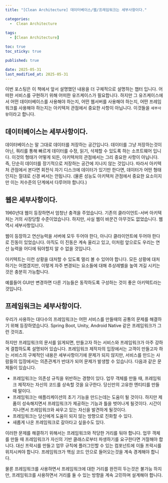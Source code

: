 ```yaml
---
title: "[Clean Architecture] 데이터베이스/웹/프레임워크는 세부사항이다."

categories:
  -  Clean Architecture
  
tags:
  - [Clean Architecture]

toc: true
toc_sticky: true

published: true

date: 2025-05-31
last_modified_at: 2025-05-31
---
```


이번 포스팅은 이 책에서 앞서 설명했던 내용을 더 구체적으로 설명하는 챕터 입니다. 어떠한 서비스를 구현하기 위해 어떠한 유즈케이스가 필요합니다. 하지만 그 유즈케이스에서 어떤 데이터베이스를 사용해야 하는지, 어떤 웹서버를 사용해야 하는지, 어떤 프레임워크를 사용해야 하는지는 아키텍처 관점에서 중요한 사항이 아닙니다. 이것들을 `세부사항`이라고 합니다.

## 데이터베이스는 세부사항이다.

데이터베이스는 말 그대로 데이터를 저장하는 공간입니다. 데이터를 그냥 저장하는것이 아닌, 쿼리를 통해 빠르게 데이터를 수정, 읽기, 삭제할 수 있도록 하는 소프트웨어 입니다. 이것의 형태가 어떻게 되든, 아키텍처의 관점에서는 그리 중요한 사항이 아닙니다. 즉, 단순히 데이터를 장기적으로 저장하는 공간에 지나지 않는 것입니다. 따라서 아키텍처 관점에서 본다면 회전식 자기 디스크에 데이터가 있기만 한다면, 데이터가 어떤 형태인지는 절대로 신경 써서는 안됩니다. (물론 성능도 아키텍처 관점에서 중요한 요소이지만 이는 저수준의 단계에서 다루어야 합니다.)

## 웹은 세부사항이다.

1960년대 웹이 등장하면서 엄청난 충격을 주었습니다. 기존의 클라이언트-서버 아키텍처는 거의 사장당할 수준이었습니다. 하지만, 사실 웹이 바꾼건 아무것도 없었습니다. 웹 역시 세부사항입니다.

웹이 등장하고 연산능력을 서버에 모두 두어야 한다, 아니다 클라이언트에 두어야 한다 로 진동이 있었습니다. 아직도 이 진동은 계속 울리고 있고, 이처럼 앞으로도 우리는 연산 능력을 어디에 둬야할지 알 수 없을 것입니다.

아키텍트는 이런 상황을 대처할 수 있도록 멀리 볼 수 있어야 합니다. 모든 상황에 대처하기는 어렵겠지만, 이렇게 자주 변경되는 요소들에 대해 추상레벨을 높여 겨길 시키는 것은 충분히 가능합니다.

예를들어 GUI만 변경하면 다른 기능들은 동작하도록 구성하는 것이 좋은 아키텍트라는 것입니다.

## 프레임워크는 세부사항이다.

우리가 사용하는 대다수의 프레임워크는 어떤 서비스를 만들때의 공통의 문제를 해결하기 위해 등장하였습니다. Spring Boot, Unity, Android Native 같은 프레임워크가 그런 것이죠.

하지만 프레임워크의 문서를 읽게되면, 만들고자 하는 서비스와 프레임워크가 아주 강하게 결합하도록 설명되어 있습니다. 프레임워크 제작자의 입장에서는 고객이 만들고자 하는 서비스의 구체적인 내용은 세부사항이기에 문제가 되지 않지만, 서비스를 만드는 사람들의 입장에서는 의존관계가 반대가 되어 문제가 발생할 수 있습니다. 다음과 같은 문제들이 있습니다.

- 프레임워크는 의존성 규칙을 위반하는 경향이 있다. 업무 객체를 만들 때, 프레임워크 제작자는 자신의 코드를 상속할 것을 요구한다. 당신만의 고유한 엔티티를 만들 때 말이다.
- 프레임워크는 애플리케이션의 초기 기능을 만드는데는 도움이 될 것이다. 하지만 제품이 성숙해지면서 프레임워크가 제공하는 기능과 틀을 벗어나게 될것이다. 시간이 지나면서 프레임워크와 싸우고 있는 자신을 발견하게 될것이다.
- 프레임워크는 당신에게 도움이 되지 않는 방향으로 진화할 수 있다. 
- 새롭게 나온 프레임워크로 갈아타고 싶을수도 있다.

이러한 문제를 해결하기 위해서는 프레임워크와 적당한 거리를 둬야 합니다. 업무 객체를 만들 때 프레임워크가 자신의 기반 클래스로부터 파생하기를 요구한다면 거절해야 합니다. 대신 프락시를 만들고 업무 규칙에 플러그인할 수 있는 컴포넌트에 이들 프락시를 위치시켜야 합니다. 프레임워크가 핵심 코드 안으로 들어오는것을 계속 경계해야 합니다. 

물론 프레임워크를 사용하면서 프레임워크에 대한 거리를 완전히 두는것은 불가능 하지만, 프레임워크를 사용하면서 거리를 둘 수 있는 방향을 계속 고민하며 설계해야 합니다.

